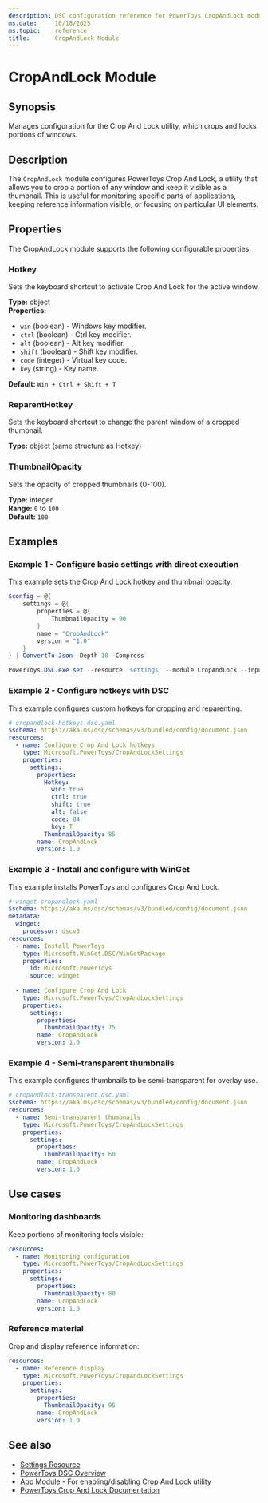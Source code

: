 ```yaml
---
description: DSC configuration reference for PowerToys CropAndLock module
ms.date:     10/18/2025
ms.topic:    reference
title:       CropAndLock Module
---
```


# CropAndLock Module

## Synopsis

Manages configuration for the Crop And Lock utility, which crops and locks portions of windows.

## Description

The `CropAndLock` module configures PowerToys Crop And Lock, a utility that allows you to crop a portion of any window and keep it visible as a thumbnail. This is useful for monitoring specific parts of applications, keeping reference information visible, or focusing on particular UI elements.

## Properties

The CropAndLock module supports the following configurable properties:

### Hotkey

Sets the keyboard shortcut to activate Crop And Lock for the active window.

**Type:** object  
**Properties:**

- `win` (boolean) - Windows key modifier.
- `ctrl` (boolean) - Ctrl key modifier.
- `alt` (boolean) - Alt key modifier.
- `shift` (boolean) - Shift key modifier.
- `code` (integer) - Virtual key code.
- `key` (string) - Key name.

**Default:** `Win + Ctrl + Shift + T`

### ReparentHotkey

Sets the keyboard shortcut to change the parent window of a cropped thumbnail.

**Type:** object (same structure as Hotkey)

### ThumbnailOpacity

Sets the opacity of cropped thumbnails (0-100).

**Type:** integer  
**Range:** `0` to `100`  
**Default:** `100`

## Examples

### Example 1 - Configure basic settings with direct execution

This example sets the Crop And Lock hotkey and thumbnail opacity.

```powershell
$config = @{
    settings = @{
        properties = @{
            ThumbnailOpacity = 90
        }
        name = "CropAndLock"
        version = "1.0"
    }
} | ConvertTo-Json -Depth 10 -Compress

PowerToys.DSC.exe set --resource 'settings' --module CropAndLock --input $config
```

### Example 2 - Configure hotkeys with DSC

This example configures custom hotkeys for cropping and reparenting.

```yaml
# cropandlock-hotkeys.dsc.yaml
$schema: https://aka.ms/dsc/schemas/v3/bundled/config/document.json
resources:
  - name: Configure Crop And Lock hotkeys
    type: Microsoft.PowerToys/CropAndLockSettings
    properties:
      settings:
        properties:
          Hotkey:
            win: true
            ctrl: true
            shift: true
            alt: false
            code: 84
            key: T
          ThumbnailOpacity: 85
        name: CropAndLock
        version: 1.0
```

### Example 3 - Install and configure with WinGet

This example installs PowerToys and configures Crop And Lock.

```yaml
# winget-cropandlock.yaml
$schema: https://aka.ms/dsc/schemas/v3/bundled/config/document.json
metadata:
  winget:
    processor: dscv3
resources:
  - name: Install PowerToys
    type: Microsoft.WinGet.DSC/WinGetPackage
    properties:
      id: Microsoft.PowerToys
      source: winget
  
  - name: Configure Crop And Lock
    type: Microsoft.PowerToys/CropAndLockSettings
    properties:
      settings:
        properties:
          ThumbnailOpacity: 75
        name: CropAndLock
        version: 1.0
```

### Example 4 - Semi-transparent thumbnails

This example configures thumbnails to be semi-transparent for overlay use.

```yaml
# cropandlock-transparent.dsc.yaml
$schema: https://aka.ms/dsc/schemas/v3/bundled/config/document.json
resources:
  - name: Semi-transparent thumbnails
    type: Microsoft.PowerToys/CropAndLockSettings
    properties:
      settings:
        properties:
          ThumbnailOpacity: 60
        name: CropAndLock
        version: 1.0
```

## Use cases

### Monitoring dashboards

Keep portions of monitoring tools visible:

```yaml
resources:
  - name: Monitoring configuration
    type: Microsoft.PowerToys/CropAndLockSettings
    properties:
      settings:
        properties:
          ThumbnailOpacity: 80
        name: CropAndLock
        version: 1.0
```

### Reference material

Crop and display reference information:

```yaml
resources:
  - name: Reference display
    type: Microsoft.PowerToys/CropAndLockSettings
    properties:
      settings:
        properties:
          ThumbnailOpacity: 95
        name: CropAndLock
        version: 1.0
```

## See also

- [Settings Resource][01]
- [PowerToys DSC Overview][02]
- [App Module][03] - For enabling/disabling Crop And Lock utility
- [PowerToys Crop And Lock Documentation][04]

<!-- Link reference definitions -->
[01]: ../settings-resource.md
[02]: ../overview.md
[03]: ./App.md
[04]: https://learn.microsoft.com/windows/powertoys/crop-and-lock

